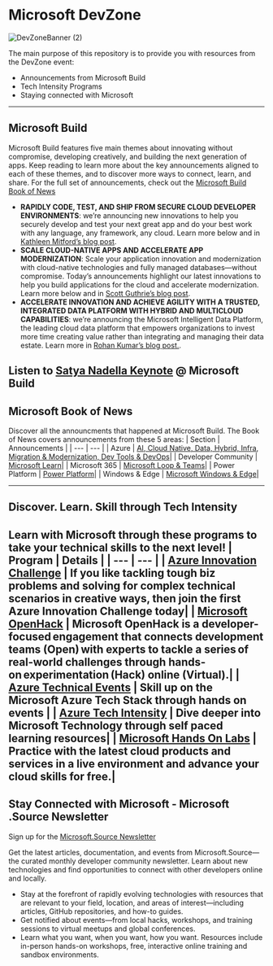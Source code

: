 # Microsoft DevZone
![DevZoneBanner (2)](https://user-images.githubusercontent.com/107423518/173961577-86c33bbf-baa7-4a50-9093-38bba24712cb.png)

The main purpose of this repository is to provide you with resources from the DevZone event:
- Announcements from Microsoft Build
- Tech Intensity Programs
- Staying connected with Microsoft




<!--

    | Header 1 | Header 2 |
    | ----| ---|
    |Loooooooooooooong item 1 | looooooooooong item 2 | 

    [Contact Us](mailto:usdev@microsoft.com)


- [Microsoft Azure Training Days :](#microsoft-azure-training-days)
  - ["Awesome" Field Contributions](#%22awesome%22-field-contributions)
  - [Azure Training Day - Baseline Events](#azure-training-day---baseline-events)
  - [| Azure Training Day - Baseline Events | Azure Training Day - Baseline Events FY20H2 |](#azure-training-day---baseline-events--azure-training-day---baseline-events-fy20h2)
  - [Learn AI-Knowledge Mining Bootcamp](#learn-ai-knowledge-mining-bootcamp)
  - [Microsoft GitHub Repos](#microsoft-github-repos)
  - [Microsoft Hands-on Labs](#microsoft-hands-on-labs)
  - [Other Assets](#other-assets)

---

-->
---
## Microsoft Build
Microsoft Build features five main themes about innovating without compromise, developing creatively, and building the next generation of apps. Keep reading to learn more about the key announcements aligned to each of these themes, and to discover more ways to connect, learn, and share. For the full set of announcements, check out the [Microsoft Build Book of News](https://news.microsoft.com/build-2022-book-of-news/)

- **RAPIDLY CODE, TEST, AND SHIP FROM SECURE CLOUD DEVELOPER ENVIRONMENTS**: we’re announcing new innovations to help you securely develop and test your next great app and do your best work with any language, any framework, any cloud. Learn more below and in [Kathleen Mitford’s blog post](https://aka.ms/Build22/Theme1Blog). 
- **SCALE CLOUD-NATIVE APPS AND ACCELERATE APP MODERNIZATION**: Scale your application innovation and modernization with cloud-native technologies and fully managed databases—without compromise. Today’s announcements highlight our latest innovations to help you build applications for the cloud and accelerate modernization. Learn more below and in [Scott Guthrie’s blog post](https://aka.ms/Build22/Theme2Blog). 
- **ACCELERATE INNOVATION AND ACHIEVE AGILITY WITH A TRUSTED, INTEGRATED DATA PLATFORM WITH HYBRID AND MULTICLOUD CAPABILITIES**: we’re announcing the Microsoft Intelligent Data Platform, the leading cloud data platform that empowers organizations to invest more time creating value rather than integrating and managing their data estate. Learn more in [Rohan Kumar’s blog post.](https://azure.microsoft.com/en-us/blog/introducing-the-microsoft-intelligent-data-platform/).

Listen to [Satya Nadella Keynote](https://mybuild.microsoft.com/en-US/sessions/68db9504-7c75-4a73-8562-dbbd669a3e1f?source=sessions) @ Microsoft Build
---

## Microsoft Book of News 
Discover all the announcments that happened at Microsoft Build. The Book of News covers announcements from these 5 areas:
| Section | Announcements |
| --- | --- |
| Azure | [AI, Cloud Native, Data, Hybrid, Infra, Migration & Modernization, Dev Tools & DevOps](https://news.microsoft.com/build-2022-book-of-news/#a-11-azure-ai)|
| Developer Community | [Microsoft Learn](https://news.microsoft.com/build-2022-book-of-news/#a-21-microsoft-learn-)|
| Microsoft 365 | [Microsoft Loop & Teams](https://news.microsoft.com/build-2022-book-of-news/#a-31-microsoft-loop)|
| Power Platform | [Power Platform](https://news.microsoft.com/build-2022-book-of-news/#a-41-power-platform)|
| Windows & Edge | [Microsoft Windows & Edge](https://news.microsoft.com/build-2022-book-of-news/#a-51-microsoft-edge)|

---

## Discover. Learn. Skill through Tech Intensity
Learn with Microsoft through these programs to take your technical skills to the next level!
| Program | Details |
| --- | --- | 
| [Azure Innovation Challenge](https://aka.ms/azureinnovationchallenge) | If you like tackling tough biz problems and solving for complex technical scenarios in creative ways, then join the first Azure Innovation Challenge today|
| [Microsoft OpenHack](aka.ms/MSUSOpenHack) | Microsoft OpenHack is a developer-focused engagement that connects development teams (Open) with experts to tackle a series of real-world challenges through hands-on experimentation (Hack) online (Virtual).|
| [Azure Technical Events](aka.ms/azuretechevents) | Skill up on the Microsoft Azure Tech Stack through hands on events |
| [Azure Tech Intensity](aka.ms/azuretechintensity) | Dive deeper into Microsoft Technology through self paced learning resources|
| [Microsoft Hands On Labs](https://www.microsoft.com/handsonlabs) | Practice with the latest cloud products and services in a live environment and advance your cloud skills for free.|
---

## Stay Connected with Microsoft - Microsoft .Source Newsletter
Sign up for the [Microsoft.Source Newsletter](https://azure.microsoft.com/en-us/resources/join-the-azure-developer-community/)

Get the latest articles, documentation, and events from Microsoft.Source—the curated monthly developer community newsletter. Learn about new technologies and find opportunities to connect with other developers online and locally.

- Stay at the forefront of rapidly evolving technologies with resources that are relevant to your field, location, and areas of interest—including articles, GitHub repositories, and how-to guides.
- Get notified about events—from local hacks, workshops, and training sessions to virtual meetups and global conferences.
- Learn what you want, when you want, how you want. Resources include in-person hands-on workshops, free, interactive online training and sandbox environments.


<!--

 Command | Description | New |
| --------------------- | --------------------- | --|
| `git status` | List all *new or modified* files |
| `git diff` | Show file differences that **haven't been** staged |



|             |          Grouping           ||
First Header  | Second Header | Third Header |
 ------------ | :-----------: | -----------: |
Content       |          *Long Cell*        ||
Content       |   **Cell**    |         Cell |


|             |          Grouping           ||
First Header  | Second Header | Third Header |
 ------------ | :-----------: | -----------: |
 [Azure Samples](https://github.com/azure-samples)       |          Microsoft Azure code samples and examples in .NET, Java, Python, Node.js, PHP and Ruby        | Column S|
[Azure Samples](https://github.com/azure-samples)       |          Series of workshops for hands-on experience working with Azure Cosmos DB using the SQL API, JavaScript and .NET Core SDK.          | Column S|
Content       |   **Cell**    |         Cell |

>
